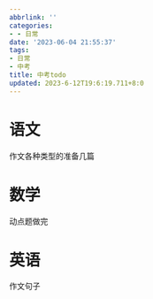 ```yaml
---
abbrlink: ''
categories:
- - 日常
date: '2023-06-04 21:55:37'
tags:
- 日常
- 中考
title: 中考todo
updated: 2023-6-12T19:6:19.711+8:0
---
```

# 语文

作文各种类型的准备几篇

# 数学

动点题做完

# 英语

作文句子
